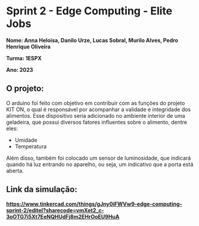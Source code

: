 # Sprint 2 - Edge Computing - Elite Jobs

**Nome: Anna Heloisa, Danilo Urze, Lucas Sobral, Murilo Alves, Pedro Henrique Oliveira** 

**Turma: 1ESPX**

**Ano: 2023**

## O projeto:

O arduino foi feito com objetivo em contribuir com as funções do projeto KIT ON, o qual é responsável por acompanhar a validade e integridade dos alimentos. Esse dispositivo seria adicionado no ambiente interior de uma geladeira, que possui diversos fatores influentes sobre o alimento, dentre eles:

- Umidade 
- Temperatura

Além disso, também foi colocado um sensor de luminosidade, que indicará quando há luz entrando no aparelho, ou seja, um indicativo que a porta está aberta.

## Link da simulação:

**https://www.tinkercad.com/things/gJny0iFWVw9-edge-computing-sprint-2/editel?sharecode=vmXet2_c-3oOTG7i5Xt7EeNQHUdFj8m2EHrOoEU9HuA**
